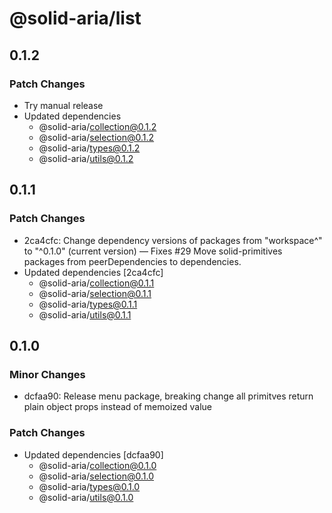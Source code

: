 # @solid-aria/list

## 0.1.2

### Patch Changes

- Try manual release
- Updated dependencies
  - @solid-aria/collection@0.1.2
  - @solid-aria/selection@0.1.2
  - @solid-aria/types@0.1.2
  - @solid-aria/utils@0.1.2

## 0.1.1

### Patch Changes

- 2ca4cfc: Change dependency versions of packages from "workspace^" to "^0.1.0" (current version) — Fixes #29
  Move solid-primitives packages from peerDependencies to dependencies.
- Updated dependencies [2ca4cfc]
  - @solid-aria/collection@0.1.1
  - @solid-aria/selection@0.1.1
  - @solid-aria/types@0.1.1
  - @solid-aria/utils@0.1.1

## 0.1.0

### Minor Changes

- dcfaa90: Release menu package, breaking change all primitves return plain object props instead of memoized value

### Patch Changes

- Updated dependencies [dcfaa90]
  - @solid-aria/collection@0.1.0
  - @solid-aria/selection@0.1.0
  - @solid-aria/types@0.1.0
  - @solid-aria/utils@0.1.0
